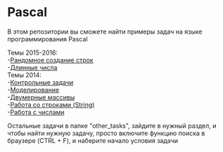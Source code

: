 Pascal
======

В этом репозитории вы сможете найти примеры задач на языке программирования Pascal

Темы 2015-2016:<br/>
  -[Рандомное создание строк](https://github.com/ArtiX-GP/Pascal/tree/master/2015-2016/string) <br/>
  -[Длинные числа](https://github.com/ArtiX-GP/Pascal/tree/master/2015-2016/string/long_numbers)<br/>
Темы 2014:<br/>
  -[Контрольные задачи](https://github.com/ArtiX-GP/Pascal/tree/master/control_task/2014)<br/>
  -[Моделирование](https://github.com/ArtiX-GP/Pascal/tree/master/modeling)<br/>
  -[Двумерные массивы](https://github.com/ArtiX-GP/Pascal/tree/master/other_tasks/A_TWO_DIMENSIONAL_ARRAY)<br/>
  -[Работа со строками (String)](https://github.com/ArtiX-GP/Pascal/tree/master/other_tasks/STRING)<br/>
  -[Работа с числами](https://github.com/ArtiX-GP/Pascal/tree/master/other_tasks/numbers)<br/>

Остальные задачи в папке "other_tasks", зайдите в нужный раздел, и чтобы найти нужную задачу, просто включите функцию поиска в браузере (CTRL + F), и наберите начало условия задачи
